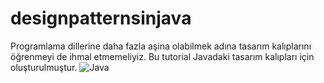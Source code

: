 # designpatternsinjava
Programlama dillerine daha fazla aşina olabilmek adına tasarım kalıplarını öğrenmeyi de ihmal etmemeliyiz.
Bu tutorial Javadaki tasarım kalıpları için oluşturulmuştur.
![Java](https://img.shields.io/badge/Java-ED8B00?style=for-the-badge&logo=java&logoColor=white)
